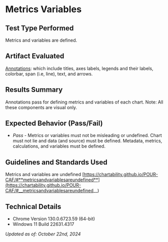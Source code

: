 # Metrics Variables

## Test Type Performed

Metrics and variables are defined.

## Artifact Evaluated

[Annotations](https://docs.bokeh.org/en/latest/docs/user_guide/interaction.html): which include titles, axes labels, legends and their labels, colorbar, span (i.e, line), text, and arrows.

## Results Summary

Annotations pass for defining metrics and variables of each chart. Note: All these components are visual only.

## Expected Behavior (Pass/Fail)

- _Pass_ - Metrics or variables must not be misleading or undefined. Chart must not lie and data (and source) must be defined. Metadata, metrics, calculations, and variables must be defined.

<!-- ## Image or Video of Failure
<video controls src="./assets/plotting-interface_metrics-variables.mp4" title="Title"></video>
A line chart is shown. A screen reader begins to navigate down through a webpage to get to the chart. Once the user navigates to the chart, they are taken to the tools of the chart. No title, metrics, axes labels, etc are given to the user (fails).

## Steps to Reproduce
Using a SR, navigate to the chart space. Explore the chart space as needed.  -->

## Guidelines and Standards Used

Metrics and variables are undefined [https://chartability.github.io/POUR-CAF/#**metricsandvariablesareundefined**](https://chartability.github.io/POUR-CAF/#__metricsandvariablesareundefined__)

<!-- ## Related Evidence
See "Content is only visual" evidence.  -->

<!-- ## Known or Documented Issues
(If there is already a github issue created for this test or a related test, it will be listed here.) -->

## Technical Details

- Chrome Version 130.0.6723.59 (64-bit)
- Windows 11 Build 22631.4317

_Updated as of: October 22nd, 2024_

<!-- ## Notes
We fail this overall if it fails for a single modality.  -->
